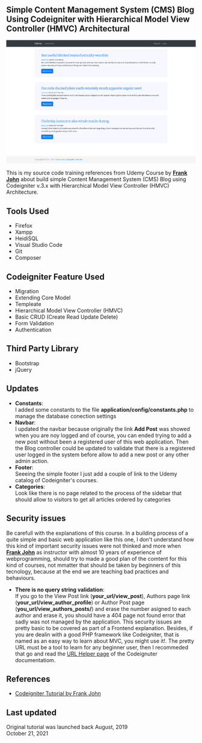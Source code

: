 <p align="center">
	<h2>Simple Content Management System (CMS) Blog Using Codeigniter with Hierarchical Model View Controller (HMVC) Architectural</h2>
</p>
 
<img src="https://github.com/satrianivzla/Basic-Codeigniter-Blog-tutorial-by-Udemy/blob/master/screen.png"  alt="Simple Content Management System (CMS) Blog Using Codeigniter with Hierarchical Model View Controller (HMVC) Architectural" title="Simple Content Management System (CMS) Blog Using Codeigniter with Hierarchical Model View Controller (HMVC) Architectural">

This is my source code training references from Udemy Course by <b><a href="https://www.udemy.com/learn-codeigniter-by-building-project/" target="_blank">Frank John</a></b> about build simple Content Management System (CMS) Blog using Codeigniter v.3.x with Hierarchical Model View Controller (HMVC) Architecture.

<p align="center">
	<h2>Tools Used</h2>
</p>

<ul>
	<li>Firefox</li>
	<li>Xampp</li>
	<li>HeidiSQL</li>
	<li>Visual Studio Code</li>
	<li>Git</li>
	<li>Composer</li>
</ul>

<p align="center">
	<h2>Codeigniter Feature Used</h2>
</p>

<ul>
	<li>Migration</li>
	<li>Extending Core Model</li>
	<li>Templeate</li>	
	<li>Hierarchical Model View Controller (HMVC)</li>
	<li>Basic CRUD (Create Read Update Delete)</li>
	<li>Form Validation</li>
	<li>Authentication</li>
</ul>

<p align="center">
	<h2>Third Party Library</h2>
</p>

<ul>
	<li>Bootstrap</li>
	<li>jQuery</li>
</ul>


<p align="center">
	<h2>Updates</h2>
</p>

<ul>
	<li><b>Constants</b>:</li>
	I added some constants to the file <b>application/config/constants.php</b> to manage the database conection settings
	<li><b>Navbar</b>:</li>
	I updated the navbar because originally the link <b>Add Post</b> was showed when you are noy logged and of course, you can ended trying to add a new post without been a registered user of this web application. 	 
	Then the Blog controller could be updated to validate that there is a registered user logged in the system before allow to add a new post or any other admin action.
	<li><b>Footer</b>:</li>
	Seeeing the simple footer I just add a couple of link to the Udemy catalog of Codeigniter's courses.
	<li><b>Categories</b>:</li>
	Look like there is no page related to the process of the sidebar that should allow to visitors to get all articles ordered by categories
</ul>
<p align="center">
	<h2>Security issues</h2>
</p>
<p> Be carefull with the explanations of this course. In a building process of a quite simple and basic web application like this one, I don't understand how this kind of important security issues were not thinked and more when <a href="https://www.udemy.com/user/frankjohn/" target="_blank"><b>Frank John</b></a> as instructor with almost 10 years of experience of webprogramming, should try to made a good plan of the comtent for this kind of courses, not mmatter that should be taken by beginners of this tecnology, because at the end we are teaching bad practices and behaviours.
</p>	 

<ul>
	<li><b>There is no query string validation</b>:</li>
	If you go to the View Post link (<b>your_url/view_post</b>), Authors page link (<b>your_url/view_author_profile</b>) or Author Post page (<b>you_url/view_authors_posts/</b>) and erase the number asigned to each author and erase it, you should have a 404 page not found error that sadly was not managed by the application. This security issues are pretty basic to be covered as part of a Frontend explanation. 
	Besides, if you are dealin with a good PHP framework like Codeigniter, that is named as an easy way to learn about MVC, you might use it!. The pretty URL must be a tool to learn for any beginner user, then I recommeded that go and read the <a href="https://codeigniter.com/userguide3/general/urls.html" target="_blank">URL Helper page</a> of the Codeignuter documentatiom. 
	
</ul>
	
<p align="center">
	<h2>References</h2>
</p>

<ul>
	<li><a href="https://www.udemy.com/learn-codeigniter-by-building-project/" target="_blank">Codeigniter Tutorial by Frank John</a></li>
</ul>


<p align="center">
	<h2>Last updated</h2>
</p>
Original tutorial was launched back August, 2019 <br />
October 21, 2021 

